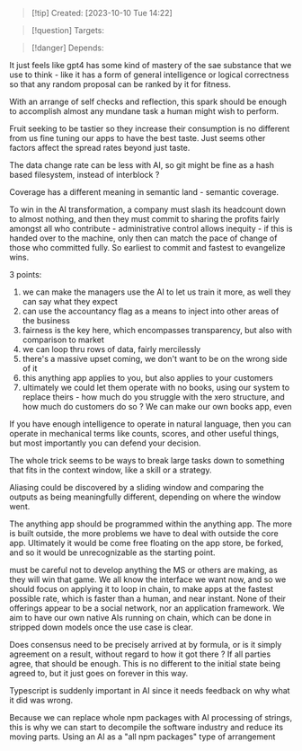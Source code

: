 
>[!tip] Created: [2023-10-10 Tue 14:22]

>[!question] Targets: 

>[!danger] Depends: 

It just feels like gpt4 has some kind of mastery of the sae substance that we use to think - like it has a form of general intelligence or logical correctness so that any random proposal can be ranked by it for fitness.

With an arrange of self checks and reflection, this spark should be enough to accomplish almost any mundane task a human might wish to perform.

Fruit seeking to be tastier so they increase their consumption is no different from us fine tuning our apps to have the best taste.  Just seems other factors affect the spread rates beyond just taste.

The data change rate can be less with AI, so git might be fine as a hash based filesystem, instead of interblock ?

Coverage has a different meaning in semantic land - semantic coverage.

To win in the AI transformation, a company must slash its headcount down to almost nothing, and then they must commit to sharing the profits fairly amongst all who contribute - administrative control allows inequity - if this is handed over to the machine, only then can match the pace of change of those who committed fully.  So earliest to commit and fastest to evangelize wins.

3 points:
1. we can make the managers use the AI to let us train it more, as well they can say what they expect
2. can use the accountancy flag as a means to inject into other areas of the business
3. fairness is the key here, which encompasses transparency, but also with comparison to market
4. we can loop thru rows of data, fairly mercilessly
5. there's a massive upset coming, we don't want to be on the wrong side of it
6. this anything app applies to you, but also applies to your customers
7. ultimately we could let them operate with no books, using our system to replace theirs - how much do you struggle with the xero structure, and how much do customers do so ?  We can make our own books app, even

If you have enough intelligence to operate in natural language, then you can operate in mechanical terms like counts, scores, and other useful things, but most importantly you can defend your decision. 

The whole trick seems to be ways to break large tasks down to something that fits in the context window, like a skill or a strategy.

Aliasing could be discovered by a sliding window and comparing the outputs as being meaningfully different, depending on where the window went.

The anything app should be programmed within the anything app.  The more is built outside, the more problems we have to deal with outside the core app.  Ultimately it would be come free floating on the app store, be forked, and so it would be unrecognizable as the starting point.

must be careful not to develop anything the MS or others are making, as they will win that game.  We all know the interface we want now, and so we should focus on applying it to loop in chain, to make apps at the fastest possible rate, which is faster than a human, and near instant.  None of their offerings appear to be a social network, nor an application framework.  We aim to have our own native AIs running on chain, which can be done in stripped down models once the use case is clear.

Does consensus need to be precisely arrived at by formula, or is it simply agreement on a result, without regard to how it got there ?  If all parties agree, that should be enough. This is no different to the initial state being agreed to, but it just goes on forever in this way.

Typescript is suddenly important in AI since it needs feedback on why what it did was wrong.

Because we can replace whole npm packages with AI processing of strings, this is why we can start to decompile the software industry and reduce its moving parts.  Using an AI as a "all npm packages" type of arrangement 
